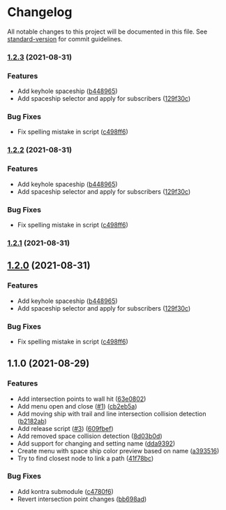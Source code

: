 # Changelog

All notable changes to this project will be documented in this file. See [standard-version](https://github.com/conventional-changelog/standard-version) for commit guidelines.

### [1.2.3](https://github.com/johnedvard/js13kgames2021/compare/v1.1.0...v1.2.3) (2021-08-31)


### Features

* Add keyhole spaceship ([b448965](https://github.com/johnedvard/js13kgames2021/commit/b448965af6ce3b4603c1f45f58c483290767c723))
* Add spaceship selector and apply for subscribers ([129f30c](https://github.com/johnedvard/js13kgames2021/commit/129f30cb564c7f4b6ac2876acc8547ff32970d0e))


### Bug Fixes

* Fix spelling mistake in script ([c498ff6](https://github.com/johnedvard/js13kgames2021/commit/c498ff6b42ce6395f9f717799f89f00f7871c23b))

### [1.2.2](https://github.com/johnedvard/js13kgames2021/compare/v1.1.0...v1.2.2) (2021-08-31)


### Features

* Add keyhole spaceship ([b448965](https://github.com/johnedvard/js13kgames2021/commit/b448965af6ce3b4603c1f45f58c483290767c723))
* Add spaceship selector and apply for subscribers ([129f30c](https://github.com/johnedvard/js13kgames2021/commit/129f30cb564c7f4b6ac2876acc8547ff32970d0e))


### Bug Fixes

* Fix spelling mistake in script ([c498ff6](https://github.com/johnedvard/js13kgames2021/commit/c498ff6b42ce6395f9f717799f89f00f7871c23b))

### [1.2.1](https://github.com/johnedvard/js13kgames2021/compare/v1.2.0...v1.2.1) (2021-08-31)

## [1.2.0](https://github.com/johnedvard/js13kgames2021/compare/v1.1.0...v1.2.0) (2021-08-31)


### Features

* Add keyhole spaceship ([b448965](https://github.com/johnedvard/js13kgames2021/commit/b448965af6ce3b4603c1f45f58c483290767c723))
* Add spaceship selector and apply for subscribers ([129f30c](https://github.com/johnedvard/js13kgames2021/commit/129f30cb564c7f4b6ac2876acc8547ff32970d0e))


### Bug Fixes

* Fix spelling mistake in script ([c498ff6](https://github.com/johnedvard/js13kgames2021/commit/c498ff6b42ce6395f9f717799f89f00f7871c23b))

## 1.1.0 (2021-08-29)


### Features

* Add intersection points to wall hit ([63e0802](https://github.com/johnedvard/js13kgames2021/commit/63e0802ed5466b4ec689a633d4d979fb36382833))
* Add menu open and close ([#1](https://github.com/johnedvard/js13kgames2021/issues/1)) ([cb2eb5a](https://github.com/johnedvard/js13kgames2021/commit/cb2eb5aaf0624b82139434c287fe9b21e2f1ba14))
* Add moving ship with trail and line intersection collision detection ([b2182ab](https://github.com/johnedvard/js13kgames2021/commit/b2182abcccb696313881520ccd127c72865aa705))
* Add release script ([#3](https://github.com/johnedvard/js13kgames2021/issues/3)) ([609fbef](https://github.com/johnedvard/js13kgames2021/commit/609fbefae8b78053ad964788d2d761f16ceb51ea))
* Add removed space collision detection ([8d03b0d](https://github.com/johnedvard/js13kgames2021/commit/8d03b0d4c53513e0dc73dc0d37b6352a2a9d191f))
* Add support for changing and setting name ([dda9392](https://github.com/johnedvard/js13kgames2021/commit/dda93925c7813cc1e5014939b374bb773b42feb7))
* Create menu with space ship color preview based on name ([a393516](https://github.com/johnedvard/js13kgames2021/commit/a393516918a6193f5378739728dda975c6edc40a))
* Try to find closest node to link a path ([41f78bc](https://github.com/johnedvard/js13kgames2021/commit/41f78bc5e636f92280798182e79f0636e723b67e))


### Bug Fixes

* Add kontra submodule ([c4780f6](https://github.com/johnedvard/js13kgames2021/commit/c4780f6c46e5468d593cc24049e04cfe0f59ae41))
* Revert intersection point changes ([bb698ad](https://github.com/johnedvard/js13kgames2021/commit/bb698adcaf7b331b273757abb0d157cd28c75b14))

